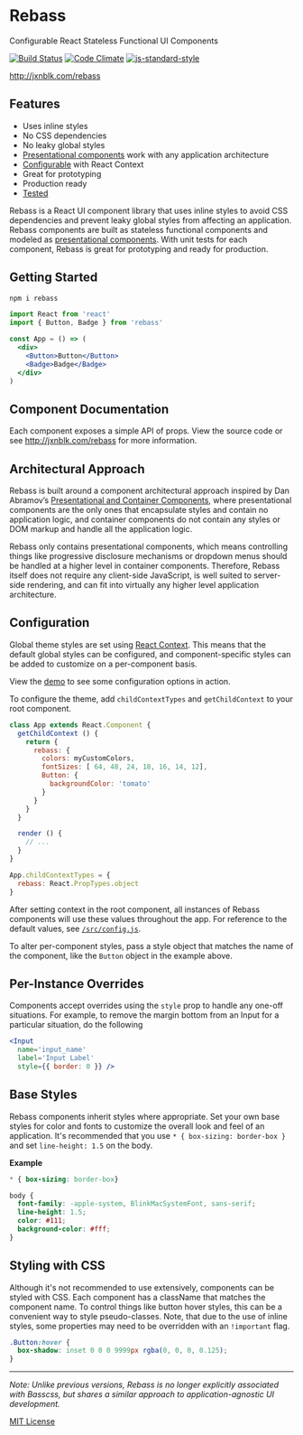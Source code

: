 # Rebass

Configurable React Stateless Functional UI Components

[![Build Status](https://travis-ci.org/jxnblk/rebass.svg?branch=master)](https://travis-ci.org/jxnblk/rebass)
[![Code Climate](https://codeclimate.com/github/jxnblk/rebass/badges/gpa.svg)](https://codeclimate.com/github/jxnblk/rebass)
[![js-standard-style](https://img.shields.io/badge/code%20style-standard-brightgreen.svg)](http://standardjs.com/)

http://jxnblk.com/rebass

## Features

- Uses inline styles
- No CSS dependencies
- No leaky global styles
- [Presentational components](https://medium.com/@dan_abramov/smart-and-dumb-components-7ca2f9a7c7d0#.ah4312963) work with any application architecture
- [Configurable](#configuration) with React Context
- Great for prototyping
- Production ready
- [Tested](https://travis-ci.org/jxnblk/rebass)

Rebass is a React UI component library that uses inline styles to avoid CSS dependencies and prevent leaky global styles from affecting an application. Rebass components are built as stateless functional components and modeled as <a href='https://medium.com/@dan_abramov/smart-and-dumb-components-7ca2f9a7c7d0#.ah4312963'>presentational components</a>. With unit tests for each component, Rebass is great for prototyping and ready for production.

## Getting Started

```bash
npm i rebass
```

```jsx
import React from 'react'
import { Button, Badge } from 'rebass'

const App = () => (
  <div>
    <Button>Button</Button>
    <Badge>Badge</Badge>
  </div>
)
```

## Component Documentation

Each component exposes a simple API of props. View the source code or see <http://jxnblk.com/rebass> for more information.

## Architectural Approach

Rebass is built around a component architectural approach inspired by Dan Abramov’s
[Presentational and Container Components](https://medium.com/@dan_abramov/smart-and-dumb-components-7ca2f9a7c7d0#.ah4312963),
where presentational components are the only ones that encapsulate styles and contain no application logic,
and container components do not contain any styles or DOM markup and handle all the application logic.

Rebass only contains presentational components,
which means controlling things like progressive disclosure mechanisms
or dropdown menus should be handled at a higher level in container components.
Therefore, Rebass itself does not require any client-side JavaScript,
is well suited to server-side rendering,
and can fit into virtually any higher level application architecture.

## Configuration

Global theme styles are set using
[React Context](https://facebook.github.io/react/docs/context.html).
This means that the default global styles can be configured,
and component-specific styles can be added to customize on a per-component basis.

View the [demo](http://jxnblk.com/rebass/demo) to see some configuration options in action.

To configure the theme, add `childContextTypes` and `getChildContext` to your root component.

```jsx
class App extends React.Component {
  getChildContext () {
    return {
      rebass: {
        colors: myCustomColors,
        fontSizes: [ 64, 48, 24, 18, 16, 14, 12],
        Button: {
          backgroundColor: 'tomato'
        }
      }
    }
  }

  render () {
    // ...
  }
}

App.childContextTypes = {
  rebass: React.PropTypes.object
}
```

After setting context in the root component, all instances of Rebass components will use these values throughout the app.
For reference to the default values, see [`/src/config.js`](src/config.js).

To alter per-component styles, pass a style object that matches the name of the component,
like the `Button` object in the example above.

## Per-Instance Overrides

Components accept overrides using the `style` prop to handle any one-off situations.
For example, to remove the margin bottom from an Input for a particular situation, do the following

```jsx
<Input
  name='input_name'
  label='Input Label'
  style={{ border: 0 }} />
```

## Base Styles

Rebass components inherit styles where appropriate.
Set your own base styles for color and fonts to customize the overall look and feel of an application.
It's recommended that you use `* { box-sizing: border-box }` and set `line-height: 1.5` on the body.

**Example**

```css
* { box-sizing: border-box}

body {
  font-family: -apple-system, BlinkMacSystemFont, sans-serif;
  line-height: 1.5;
  color: #111;
  background-color: #fff;
}
```

## Styling with CSS

Although it's not recommended to use extensively, components can be styled with CSS.
Each component has a className that matches the component name.
To control things like button hover styles, this can be a convenient way to style pseudo-classes.
Note, that due to the use of inline styles, some properties may need to be overridden with an `!important` flag.

```css
.Button:hover {
  box-shadow: inset 0 0 0 9999px rgba(0, 0, 0, 0.125);
}
```

---

*Note: Unlike previous versions, Rebass is no longer explicitly associated with Basscss,
but shares a similar approach to application-agnostic UI development.*

[MIT License](.github/LICENSE.md)

